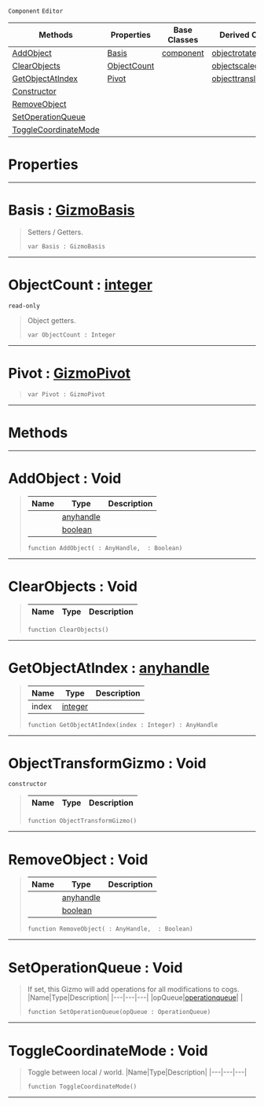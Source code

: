  `Component` `Editor`



|Methods|Properties|Base Classes|Derived Classes|
|---|---|---|---|
|[ AddObject](https://github.com/ZilchEngine/ZilchDocs/blob/master/code_reference/class_reference/objecttransformgizmo.md#addobject-void)|[ Basis](https://github.com/ZilchEngine/ZilchDocs/blob/master/code_reference/class_reference/objecttransformgizmo.md#basis-zilch-engine-docume)|[component](https://github.com/ZilchEngine/ZilchDocs/blob/master/code_reference/class_reference/component.md)|[objectrotategizmo](https://github.com/ZilchEngine/ZilchDocs/blob/master/code_reference/class_reference/objectrotategizmo.md)|
|[ ClearObjects](https://github.com/ZilchEngine/ZilchDocs/blob/master/code_reference/class_reference/objecttransformgizmo.md#clearobjects-void)|[ ObjectCount](https://github.com/ZilchEngine/ZilchDocs/blob/master/code_reference/class_reference/objecttransformgizmo.md#objectcount-zilch-engine)| |[objectscalegizmo](https://github.com/ZilchEngine/ZilchDocs/blob/master/code_reference/class_reference/objectscalegizmo.md)|
|[ GetObjectAtIndex](https://github.com/ZilchEngine/ZilchDocs/blob/master/code_reference/class_reference/objecttransformgizmo.md#getobjectatindex-zilch-en)|[ Pivot](https://github.com/ZilchEngine/ZilchDocs/blob/master/code_reference/class_reference/objecttransformgizmo.md#pivot-zilch-engine-docume)| |[objecttranslategizmo](https://github.com/ZilchEngine/ZilchDocs/blob/master/code_reference/class_reference/objecttranslategizmo.md)|
|[ Constructor](https://github.com/ZilchEngine/ZilchDocs/blob/master/code_reference/class_reference/objecttransformgizmo.md#objecttransformgizmo-voi)| | | |
|[ RemoveObject](https://github.com/ZilchEngine/ZilchDocs/blob/master/code_reference/class_reference/objecttransformgizmo.md#removeobject-void)| | | |
|[ SetOperationQueue](https://github.com/ZilchEngine/ZilchDocs/blob/master/code_reference/class_reference/objecttransformgizmo.md#setoperationqueue-void)| | | |
|[ ToggleCoordinateMode](https://github.com/ZilchEngine/ZilchDocs/blob/master/code_reference/class_reference/objecttransformgizmo.md#togglecoordinatemode-voi)| | | |


 #  Properties


---  
 #  Basis : [GizmoBasis](https://github.com/ZilchEngine/ZilchDocs/blob/master/code_reference/enum_reference.md#gizmobasis)

> Setters / Getters.
> ``` lang=cpp, name=Nada
> var Basis : GizmoBasis


---  
 #  ObjectCount : [integer](https://github.com/ZilchEngine/ZilchDocs/blob/master/code_reference/nada_base_types/integer.md)

 `read-only`

> Object getters.
> ``` lang=cpp, name=Nada
> var ObjectCount : Integer


---  
 #  Pivot : [GizmoPivot](https://github.com/ZilchEngine/ZilchDocs/blob/master/code_reference/enum_reference.md#gizmopivot)

> 
> ``` lang=cpp, name=Nada
> var Pivot : GizmoPivot


---  
 #  Methods


---  
 #  AddObject : Void

> 
> |Name|Type|Description|
> |---|---|---|
> ||[anyhandle](https://github.com/ZilchEngine/ZilchDocs/blob/master/code_reference/nada_base_types/anyhandle.md)| |
> ||[boolean](https://github.com/ZilchEngine/ZilchDocs/blob/master/code_reference/nada_base_types/boolean.md)| |
> ``` lang=cpp, name=Nada
> function AddObject( : AnyHandle,  : Boolean)
> ``` 


---  
 #  ClearObjects : Void

> 
> |Name|Type|Description|
> |---|---|---|
> ``` lang=cpp, name=Nada
> function ClearObjects()
> ``` 


---  
 #  GetObjectAtIndex : [anyhandle](https://github.com/ZilchEngine/ZilchDocs/blob/master/code_reference/nada_base_types/anyhandle.md)

> 
> |Name|Type|Description|
> |---|---|---|
> |index|[integer](https://github.com/ZilchEngine/ZilchDocs/blob/master/code_reference/nada_base_types/integer.md)| |
> ``` lang=cpp, name=Nada
> function GetObjectAtIndex(index : Integer) : AnyHandle
> ``` 


---  
 #  ObjectTransformGizmo : Void

 `constructor`

> 
> |Name|Type|Description|
> |---|---|---|
> ``` lang=cpp, name=Nada
> function ObjectTransformGizmo()
> ``` 


---  
 #  RemoveObject : Void

> 
> |Name|Type|Description|
> |---|---|---|
> ||[anyhandle](https://github.com/ZilchEngine/ZilchDocs/blob/master/code_reference/nada_base_types/anyhandle.md)| |
> ||[boolean](https://github.com/ZilchEngine/ZilchDocs/blob/master/code_reference/nada_base_types/boolean.md)| |
> ``` lang=cpp, name=Nada
> function RemoveObject( : AnyHandle,  : Boolean)
> ``` 


---  
 #  SetOperationQueue : Void

> If set, this Gizmo will add operations for all modifications to cogs.
> |Name|Type|Description|
> |---|---|---|
> |opQueue|[operationqueue](https://github.com/ZilchEngine/ZilchDocs/blob/master/code_reference/class_reference/operationqueue.md)| |
> ``` lang=cpp, name=Nada
> function SetOperationQueue(opQueue : OperationQueue)
> ``` 


---  
 #  ToggleCoordinateMode : Void

> Toggle between local / world.
> |Name|Type|Description|
> |---|---|---|
> ``` lang=cpp, name=Nada
> function ToggleCoordinateMode()
> ``` 


---  
 

 